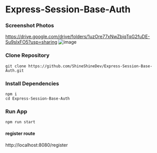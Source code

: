 # Express-Session-Base-Auth


### Screenshot Photos
https://drive.google.com/drive/folders/1uzOre77xNwZbjqTqG2fuDE-Su9slxFO5?usp=sharing
![image](https://drive.google.com/uc?export=view&id=11eJdM8wZyd0sQDI5iSDmd7Cb8SuX56qBt)


### Clone Repository
```
git clone https://github.com/ShineShineDev/Express-Session-Base-Auth.git
```

### Install Dependencies
``` 
npm i
cd Express-Session-Base-Auth
```

### Run App
```
npm run start
```

#### register route
http://localhost:8080/register
